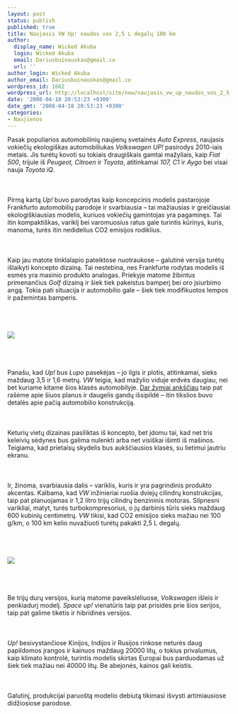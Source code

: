 ```yaml
---
layout: post
status: publish
published: true
title: Naujasis VW Up! naudos vos 2,5 L degalų 100 km
author:
  display_name: Wicked Akuba
  login: Wicked Akuba
  email: Dariusbuinauskas@gmail.co
  url: ''
author_login: Wicked Akuba
author_email: Dariusbuinauskas@gmail.co
wordpress_id: 1662
wordpress_url: http://localhost/site/new/naujasis_vw_up_naudos_vos_2_5_l_degalu_100_km/
date: '2008-04-18 20:53:23 +0300'
date_gmt: '2008-04-18 20:53:23 +0300'
categories:
- Naujienos
---
```

<p>Pasak populiarios automobilinių naujienų svetainės <i>Auto Express</i>, naujasis vokiečių ekologiškas automobiliukas <i>Volkswagen UP!</i> pasirodys 2010-iais metais. Jis turėtų kovoti su tokiais draugiškais gamtai mažyliais, kaip <i>Fiat 500</i>, trijule iš <i>Peugeot, Citroen</i> ir <i>Toyota</i>, atitinkamai <i>107, C1</i> ir <i>Aygo</i> bei visai nauja <i>Toyota iQ</i>.<br />
<br><br />
<br>Pirmą kartą <i>Up!</i> buvo parodytas kaip koncepcinis modelis pastarojoje Frankfurto automobilių parodoje ir svarbiausia – tai mažiausias ir greičiausiai ekologiškiausias modelis, kuriuos vokiečių gamintojas yra pagaminęs. Tai itin kompaktiškas, variklį bei varomuosius ratus gale turintis kūrinys, kuris, manoma, turės itin nedidelius CO2 emisijos rodiklius.<br />
<br><br />
<br>Kaip jau matote tinklalapio pateiktose nuotraukose – galutinė versija turėtų išlaikyti koncepto dizainą. Tai nestebina, nes Frankfurte rodytas modelis iš esmės yra masinio produkto analogas. Priekyje matome žibintus primenančius <i>Golf</i> dizainą ir šiek tiek pakeistus bamperį bei oro įsiurbimo angą. Tokia pati situacija ir automobilio gale – šiek tiek modifikuotos lempos ir pažemintas bamperis.<br />
<br><br />
<br><br><img src="http://www.technews.lt/upl/Failai/VWUp1.jpg"><br><br />
<br><br />
<br>Panašu, kad <i>Up!</i> bus <i>Lupo</i> pasekėjas – jo ilgis ir plotis, atitinkamai, sieks maždaug 3,5 ir 1,6 metrų. <i>VW</i> teigia, kad mažylio viduje erdvės daugiau, nei bet kuriame kitame šios klasės automobilyje. <a class="ns" href="http://www.technews.lt/index.php?id=Kas&amp;Id=211">Dar žymiai ankščiau</a> taip pat rašėme apie šiuos planus ir daugelis gandų išsipildė –  itin tikslios buvo detalės apie pačią automobilio konstrukciją.<br />
<br><br />
<br>Keturių vietų dizainas pasiliktas iš koncepto, bet įdomu tai, kad net tris keleivių sėdynes bus galima nulenkti arba net visiškai išimti iš mašinos. Teigiama, kad prietaisų skydelis bus aukščiausios klasės, su lietimui jautriu ekranu.<br />
<br><br />
<br>Ir, žinoma, svarbiausia dalis – variklis, kuris ir yra pagrindinis produkto akcentas. Kalbama, kad <i>VW</i> inžinieriai ruošia dviejų cilindrų konstrukcijas, taip pat planuojamas ir 1,2 litro trijų cilindrų benzininis motoras. Silpnesni varikliai, matyt, turės turbokompresorius, o jų darbinis tūris sieks maždaug 600 kubinių centimetrų. <i>VW</i> tikisi, kad CO2 emisijos sieks mažiau nei 100 g/km, o 100 km kelio nuvažiuoti turėtų pakakti 2,5 L degalų.<br />
<br><br />
<br><br><img src="http://www.technews.lt/upl/Failai/VWUp2.jpg"><br><br />
<br><br />
<br>Be trijų durų versijos, kurią matome paveikslėliuose, <i>Volkswagen</i> išleis ir penkiadurį modelį.  <i>Space up! </i> vienatūris taip pat prisidės prie šios serijos, taip pat galime tikėtis ir hibridinės versijos.<br />
<br><br />
<br><i>Up! </i> besivystančiose Kinijos, Indijos ir Rusijos rinkose neturės daug papildomos įrangos ir kainuos maždaug 20000 litų, o tokius privalumus, kaip klimato kontrolė, turintis modelis skirtas Europai bus parduodamas už šiek tiek mažiau nei 40000 litų. Be abejonės, kainos gali keistis.<br />
<br><br />
<br>Galutinį, produkcijai paruoštą modelio debiutą tikimasi išvysti artimiausiose didžiosiose parodose.<br />
<br></p>
